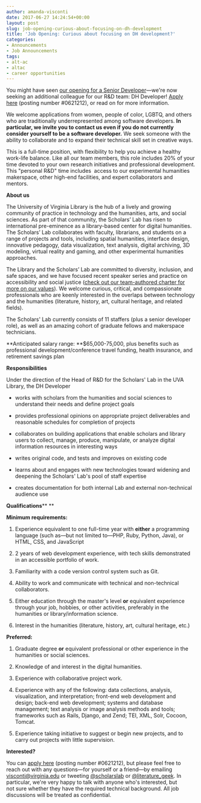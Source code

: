 ```yaml
---
author: amanda-visconti
date: 2017-06-27 14:24:54+00:00
layout: post
slug: job-opening-curious-about-focusing-on-dh-development
title: 'Job Opening: Curious about focusing on DH development?'
categories:
- Announcements
- Job Announcements
tags:
- alt-ac
- altac
- career opportunities
---
```


You might have seen [our opening for a Senior Developer](/2017/04/12/are-you-our-new-senior-developer/)—we're now seeking an additional colleague for our R&D team: DH Developer! [Apply here](http://jobs.virginia.edu/applicants/Central?quickFind=82179) (posting number #0621212), or read on for more information.

We welcome applications from women, people of color, LGBTQ, and others who are traditionally underrepresented among software developers. **In particular, we invite you to contact us even if you do not currently consider yourself to be a software developer.** We seek someone with the ability to collaborate and to expand their technical skill set in creative ways.

This is a full-time position, with flexibility to help you achieve a healthy work-life balance. Like all our team members, this role includes 20% of your time devoted to your own research initiatives and professional development. This "personal R&D" time includes  access to our experimental humanities makerspace, other high-end facilities, and expert collaborators and mentors.

**About us**

The University of Virginia Library is the hub of a lively and growing community of practice in technology and the humanities, arts, and social sciences. As part of that community, the Scholars’ Lab has risen to international pre-eminence as a library-based center for digital humanities. The Scholars’ Lab collaborates with faculty, librarians, and students on a range of projects and tools, including spatial humanities, interface design, innovative pedagogy, data visualization, text analysis, digital archiving, 3D modeling, virtual reality and gaming, and other experimental humanities approaches.

The Library and the Scholars’ Lab are committed to diversity, inclusion, and safe spaces, and we have focused recent speaker series and practice on accessibility and social justice ([check out our team-authored charter for more on our values](http://scholarslab.org/about/charter/)). We welcome curious, critical, and compassionate professionals who are keenly interested in the overlaps between technology and the humanities (literature, history, art, cultural heritage, and related fields).

The Scholars' Lab currently consists of 11 staffers (plus a senior developer role), as well as an amazing cohort of graduate fellows and makerspace technicians.

**Anticipated salary range: **$65,000-75,000, plus benefits such as professional development/conference travel funding, health insurance, and retirement savings plan

**Responsibilities**

Under the direction of the Head of R&D for the Scholars' Lab in the UVA Library, the DH Developer




  * works with scholars from the humanities and social sciences to understand their needs and define project goals


  * provides professional opinions on appropriate project deliverables and reasonable schedules for completion of projects


  * collaborates on building applications that enable scholars and library users to collect, manage, produce, manipulate, or analyze digital information resources in interesting ways


  * writes original code, and tests and improves on existing code


  * learns about and engages with new technologies toward widening and deepening the Scholars' Lab's pool of staff expertise


  * creates documentation for both internal Lab and external non-technical audience use


**Qualifications**** **

**Minimum requirements:**




  1. Experience equivalent to one full-time year with **either** a programming language (such as—but not limited to—PHP, Ruby, Python, Java), or HTML, CSS, and JavaScript


  2. 2 years of web development experience, with tech skills demonstrated in an accessible portfolio of work.


  3. Familiarity with a code version control system such as Git.


  4. Ability to work and communicate with technical and non-technical collaborators.


  5. Either education through the master's level **or** equivalent experience through your job, hobbies, or other activities, preferably in the humanities or library/information science.


  6. Interest in the humanities (literature, history, art, cultural heritage, etc.)


**Preferred:**




  1. Graduate degree **or** equivalent professional or other experience in the humanities or social sciences.


  2. Knowledge of and interest in the digital humanities.


  3. Experience with collaborative project work.


  4. Experience with any of the following: data collections, analysis, visualization, and interpretation; front-end web development and design; back-end web development; systems and database management; text analysis or image analysis methods and tools; frameworks such as Rails, Django, and Zend; TEI, XML, Solr, Cocoon, Tomcat.


  5. Experience taking initiative to suggest or begin new projects, and to carry out projects with little supervision.


**Interested?**

You can [apply here](http://jobs.virginia.edu/applicants/Central?quickFind=82179) (posting number #0621212), but please feel free to reach out with any questions—for yourself or a friend—by emailing [visconti@virginia.edu](mailto:visconti@virginia.edu) or tweeting [@scholarslab](http://www.twitter.com/scholarslab) or [@literature_geek](http://www.twitter.com/literature_geek). In particular, we're very happy to talk with anyone who's interested, but not sure whether they have the required technical background. All job discussions will be treated as confidential.
